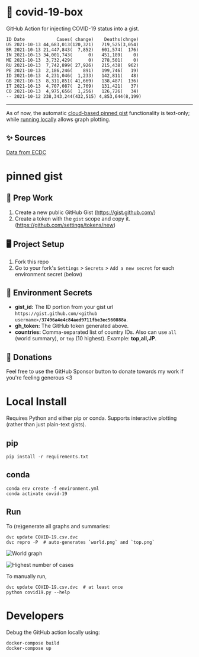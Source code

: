 # 🏥 covid-19-box

GitHub Action for injecting COVID-19 status into a gist.

```
ID Date            Cases( change)    Deaths(chnge)
US 2021-10-13 44,683,013(120,321)   719,525(3,054)
BR 2021-10-13 21,447,843(  7,852)   601,574(  176)
IN 2021-10-13 34,001,743(      0)   451,189(    0)
ME 2021-10-13  3,732,429(      0)   278,501(    0)
RU 2021-10-13  7,742,899( 27,926)   215,438(  962)
PE 2021-10-13  2,186,246(    891)   199,746(   19)
ID 2021-10-13  4,231,046(  1,233)   142,811(   48)
GB 2021-10-13  8,311,851( 41,669)   138,487(  136)
IT 2021-10-13  4,707,087(  2,769)   131,421(   37)
CO 2021-10-13  4,975,656(  1,256)   126,726(   34)
-- 2021-10-12 238,343,244(432,515) 4,853,644(8,199)
```

---

As of now, the automatic [cloud-based pinned gist](#pinned-gist) functionality is text-only;
while [running locally](#local-install) allows graph plotting.

## ✨ Sources

[Data from ECDC](https://www.ecdc.europa.eu/en/publications-data/download-todays-data-geographic-distribution-covid-19-cases-worldwide)

# pinned gist

## 🎒 Prep Work
1. Create a new public GitHub Gist (https://gist.github.com/)
1. Create a token with the `gist` scope and copy it. (https://github.com/settings/tokens/new)

## 🖥 Project Setup
1. Fork this repo
1. Go to your fork's `Settings` > `Secrets` > `Add a new secret` for each environment secret (below)

## 🤫 Environment Secrets
- **gist_id:** The ID portion from your gist url `https://gist.github.com/<github username>/`**`37496a4e4c84aed9711fbe3ec560888a`**.
- **gh_token:** The GitHub token generated above.
- **countries:** Comma-separated list of country IDs. Also can use `all` (world summary), or `top` (10 highest). Example: **top,all,JP**.

## 💸 Donations

Feel free to use the GitHub Sponsor button to donate towards my work if you're feeling generous <3

# Local Install

Requires Python and either pip or conda. Supports interactive plotting (rather than just plain-text gists).

## pip

```
pip install -r requirements.txt
```

## conda

```
conda env create -f environment.yml
conda activate covid-19
```

## Run

To (re)generate all graphs and summaries:

```
dvc update COVID-19.csv.dvc
dvc repro -P  # auto-generates `world.png` and `top.png`
```

![World graph](world.png)

![Highest number of cases](top.png)

To manually run,

```
dvc update COVID-19.csv.dvc  # at least once
python covid19.py --help
```

# Developers

Debug the GitHub action locally using:

```
docker-compose build
docker-compose up
```
